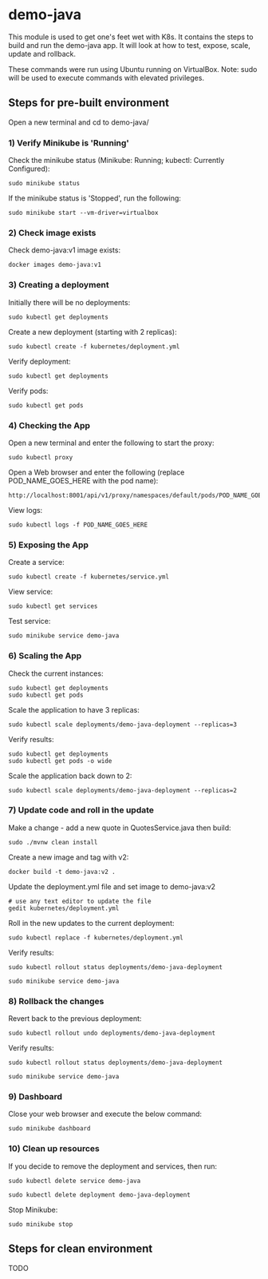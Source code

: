# demo-java
This module is used to get one's feet wet with K8s.
It contains the steps to build and run the demo-java app. 
It will look at how to test, expose, scale, update and rollback.

These commands were run using Ubuntu running on VirtualBox. Note: sudo will be used to execute commands with elevated privileges.

## Steps for pre-built environment
Open a new terminal and cd to demo-java/
### 1) Verify Minikube is 'Running'
Check the minikube status (Minikube: Running; kubectl: Currently Configured):
```
sudo minikube status
```

If the minikube status is 'Stopped', run the following:
```
sudo minikube start --vm-driver=virtualbox
```

### 2) Check image exists
Check demo-java:v1 image exists:
```
docker images demo-java:v1
```

### 3) Creating a deployment
Initially there will be no deployments:
```
sudo kubectl get deployments
```

Create a new deployment (starting with 2 replicas):
```
sudo kubectl create -f kubernetes/deployment.yml
```

Verify deployment:
```
sudo kubectl get deployments
```

Verify pods:
```
sudo kubectl get pods
```

### 4) Checking the App
Open a new terminal and enter the following to start the proxy:
```
sudo kubectl proxy
```

Open a Web browser and enter the following (replace POD_NAME_GOES_HERE with the pod name):
```
http://localhost:8001/api/v1/proxy/namespaces/default/pods/POD_NAME_GOES_HERE/
```

View logs:
```
sudo kubectl logs -f POD_NAME_GOES_HERE
```

### 5) Exposing the App
Create a service:
```
sudo kubectl create -f kubernetes/service.yml
```

View service:
```
sudo kubectl get services
```

Test service:
```
sudo minikube service demo-java
```

### 6) Scaling the App
Check the current instances:
```
sudo kubectl get deployments
sudo kubectl get pods
```

Scale the application to have 3 replicas:
```
sudo kubectl scale deployments/demo-java-deployment --replicas=3
```

Verify results:
```
sudo kubectl get deployments
sudo kubectl get pods -o wide
```

Scale the application back down to 2:
```
sudo kubectl scale deployments/demo-java-deployment --replicas=2
```

### 7) Update code and roll in the update
Make a change - add a new quote in QuotesService.java then build:
```
sudo ./mvnw clean install
```

Create a new image and tag with v2:
```
docker build -t demo-java:v2 .
```

Update the deployment.yml file and set image to demo-java:v2
```
# use any text editor to update the file
gedit kubernetes/deployment.yml
```

Roll in the new updates to the current deployment:
```
sudo kubectl replace -f kubernetes/deployment.yml
```

Verify results:
```
sudo kubectl rollout status deployments/demo-java-deployment

sudo minikube service demo-java
```

### 8) Rollback the changes
Revert back to the previous deployment:
```
sudo kubectl rollout undo deployments/demo-java-deployment
```

Verify results:
```
sudo kubectl rollout status deployments/demo-java-deployment

sudo minikube service demo-java
```

### 9) Dashboard
Close your web browser and execute the below command:
```
sudo minikube dashboard
```

### 10) Clean up resources
If you decide to remove the deployment and services, then run:
```
sudo kubectl delete service demo-java

sudo kubectl delete deployment demo-java-deployment
```

Stop Minikube:
```
sudo minikube stop
```

## Steps for clean environment
TODO